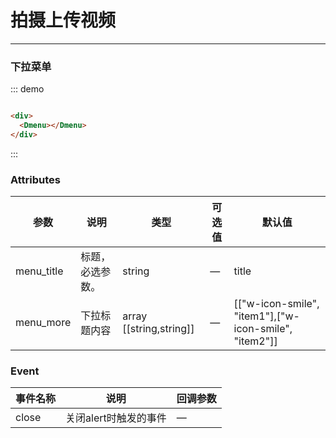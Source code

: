 
# 拍摄上传视频
----



### 下拉菜单
<div class="dome-alert demo-block">
    <Dcalendar><Dcalendar>
</div>

::: demo
```html

<div>
  <Dmenu></Dmenu>
</div>

```
:::


### Attributes
| 参数      | 说明                                 | 类型      | 可选值       | 默认值   |
|---------- |------------------------------------ |---------- |------------- |-------- |
|menu_title  |	标题，必选参数。                     |	string   |	—           |title      |
|menu_more |	下拉标题内容                    |	array [[string,string]]    	| —             |[["w-icon-smile", "item1"],["w-icon-smile", "item2"]]	 |

### Event
| 事件名称      | 说明       | 回调参数   |
|------------- |----------- |---------  |
|close         |关闭alert时触发的事件| —  |

